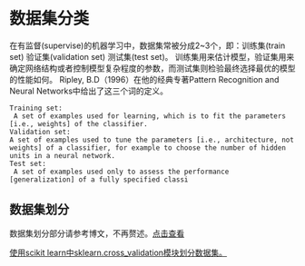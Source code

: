 # 数据集分类
在有监督(supervise)的机器学习中，数据集常被分成2~3个，即：训练集(train set) 验证集(validation set) 测试集(test set)。
训练集用来估计模型，验证集用来确定网络结构或者控制模型复杂程度的参数，而测试集则检验最终选择最优的模型的性能如何。
Ripley, B.D（1996）在他的经典专著Pattern Recognition and Neural Networks中给出了这三个词的定义。

```
Training set:
 A set of examples used for learning, which is to fit the parameters [i.e., weights] of the classifier.
Validation set:
A set of examples used to tune the parameters [i.e., architecture, not weights] of a classifier, for example to choose the number of hidden units in a neural network.
Test set:
 A set of examples used only to assess the performance [generalization] of a fully specified classi
 ```

## 数据集划分

数据集划分部分请参考博文，不再赘述。[点击查看](http://blog.csdn.net/chl033/article/details/4671750)

[使用scikit learn中sklearn.cross_validation模块划分数据集。](http://scikit-learn.org/stable/modules/generated/sklearn.cross_validation.KFold.html#sklearn.cross_validation.KFold)
